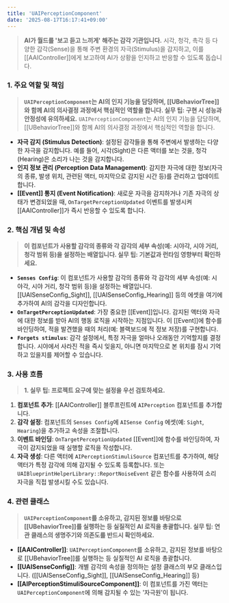 ```yaml
---
title: 'UAIPerceptionComponent'
date: '2025-08-17T16:17:41+09:00'
---
```

> **AI가 월드를 '보고 듣고 느끼게' 해주는 감각 기관입니다.** 시각, 청각, 촉각 등 다양한 감각(Sense)을 통해 주변 환경의 자극(Stimulus)을 감지하고, 이를 [[AAIController]]에게 보고하여 AI가 상황을 인지하고 반응할 수 있도록 돕습니다.

### **1. 주요 역할 및 책임**
> **`UAIPerceptionComponent`는 AI의 인지 기능을 담당하며, [[UBehaviorTree]]와 함께 AI의 의사결정 과정에서 핵심적인 역할을 합니다. 실무 팁: 구현 시 성능과 안정성에 유의하세요.**
`UAIPerceptionComponent`는 AI의 인지 기능을 담당하며, [[UBehaviorTree]]와 함께 AI의 의사결정 과정에서 핵심적인 역할을 합니다.
* **자극 감지 (Stimulus Detection)**:
	설정된 감각들을 통해 주변에서 발생하는 다양한 자극을 감지합니다. 예를 들어, 시각(Sight)은 다른 액터를 보는 것을, 청각(Hearing)은 소리가 나는 것을 감지합니다.
* **인지 정보 관리 (Perception Data Management)**:
	감지한 자극에 대한 정보(자극의 종류, 발생 위치, 관련된 액터, 마지막으로 감지된 시간 등)를 관리하고 업데이트합니다.
* **[[Event]] 통지 (Event Notification)**:
	새로운 자극을 감지하거나 기존 자극의 상태가 변경되었을 때, `OnTargetPerceptionUpdated` 이벤트를 발생시켜 [[AAIController]]가 즉시 반응할 수 있도록 합니다.

### **2. 핵심 개념 및 속성**
> **이 컴포넌트가 사용할 감각의 종류와 각 감각의 세부 속성(예: 시야각, 시야 거리, 청각 범위 등)을 설정하는 배열입니다. 실무 팁: 기본값과 런타임 영향부터 확인하세요.**
* **`Senses Config`**:
	이 컴포넌트가 사용할 감각의 종류와 각 감각의 세부 속성(예: 시야각, 시야 거리, 청각 범위 등)을 설정하는 배열입니다. [[UAISenseConfig_Sight]], [[UAISenseConfig_Hearing]] 등의 에셋을 여기에 추가하여 AI의 감각을 디자인합니다.
* **`OnTargetPerceptionUpdated`**:
	가장 중요한 [[Event]]입니다. 감지된 액터와 자극에 대한 정보를 받아 AI의 행동 로직을 시작하는 지점입니다. 이 [[Event]]에 함수를 바인딩하여, 적을 발견했을 때의 처리(예: 블랙보드에 적 정보 저장)를 구현합니다.
* **`Forgets stimulus`**:
	감각 설정에서, 특정 자극을 얼마나 오래동안 기억할지를 결정합니다. 시야에서 사라진 적을 즉시 잊을지, 아니면 마지막으로 본 위치를 잠시 기억하고 있을지를 제어할 수 있습니다.

### **3. 사용 흐름**
> **1. 실무 팁: 프로젝트 요구에 맞는 설정을 우선 검토하세요.**
1.  **컴포넌트 추가**:
	[[AAIController]] 블루프린트에 `AIPerception` 컴포넌트를 추가합니다.
2.  **감각 설정**:
	컴포넌트의 `Senses Config`에 `AISense Config` 에셋(예: `Sight`, `Hearing`)을 추가하고 속성을 조절합니다.
3.  **이벤트 바인딩**:
	`OnTargetPerceptionUpdated` [[Event]]에 함수를 바인딩하여, 자극이 감지되었을 때 실행할 로직을 작성합니다.
4.  **자극 생성**:
	다른 액터에 `AIPerceptionStimuliSource` 컴포넌트를 추가하여, 해당 액터가 특정 감각에 의해 감지될 수 있도록 등록합니다. 또는 `UAIBlueprintHelperLibrary::ReportNoiseEvent` 같은 함수를 사용하여 소리 자극을 직접 발생시킬 수도 있습니다.

### **4. 관련 클래스**
> **`UAIPerceptionComponent`를 소유하고, 감지된 정보를 바탕으로 [[UBehaviorTree]]를 실행하는 등 실질적인 AI 로직을 총괄합니다. 실무 팁: 연관 클래스의 생명주기와 의존도를 반드시 확인하세요.**
* **[[AAIController]]**:
	`UAIPerceptionComponent`를 소유하고, 감지된 정보를 바탕으로 [[UBehaviorTree]]를 실행하는 등 실질적인 AI 로직을 총괄합니다.
* **[[UAISenseConfig]]**:
	개별 감각의 속성을 정의하는 설정 클래스의 부모 클래스입니다. ([[UAISenseConfig_Sight]], [[UAISenseConfig_Hearing]] 등)
* **[[AIPerceptionStimuliSourceComponent]]**:
	이 컴포넌트를 가진 액터는 `UAIPerceptionComponent`에 의해 감지될 수 있는 '자극원'이 됩니다.